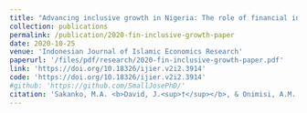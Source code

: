 ```yaml
---
title: "Advancing inclusive growth in Nigeria: The role of financial inclusion in poverty, inequality, household expenditure, and unemployment"
collection: publications
permalink: /publication/2020-fin-inclusive-growth-paper
date: 2020-10-25
venue: 'Indonesian Journal of Islamic Economics Research'
paperurl: '/files/pdf/research/2020-fin-inclusive-growth-paper.pdf'
link: 'https://doi.org/10.18326/ijier.v2i2.3914'
code: 'https://doi.org/10.18326/ijier.v2i2.3914'
#github: 'https://github.com/SmallJosePhD/'
citation: 'Sakanko, M.A. <b>David, J.<sup>†</sup></b>, & Onimisi, A.M. (2020). &quot;Advancing inclusive growth in Nigeria: The role of financial inclusion in poverty, inequality, household expenditure, and unemployment.&quot; <i>Indonesian Journal of Islamic Economics Research</i>, <i>2</i>(2), 70-84. doi:10.18326/ijier.v2i2.3914'
---
```

